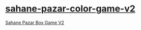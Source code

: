 

 
# [sahane-pazar-color-game-v2](https://sahane-pazar-box-game-v2.netlify.app/)

<a href="https://sahane-pazar-box-game-v2.netlify.app/" target="_blank">Sahane Pazar Box Game V2</a>

